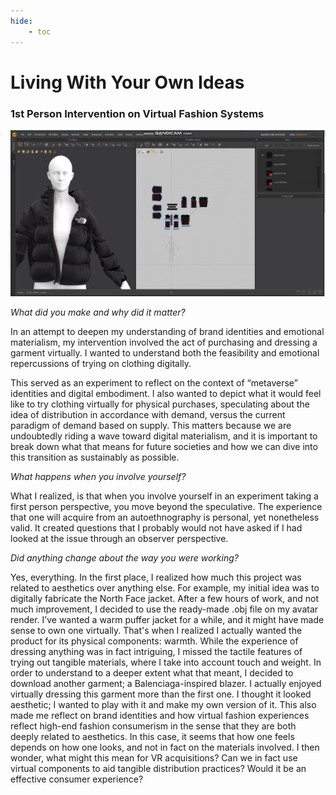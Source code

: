 ```yaml
---
hide:
    - toc
---
```


# Living With Your Own Ideas

### **1st Person Intervention on Virtual Fashion Systems**



[![Vimeo URL](../images/1PP.png)](https://vimeo.com/767800231)



*What did you make and why did it matter?*

In an attempt to deepen my understanding of brand identities and emotional materialism, my intervention involved the act of purchasing and dressing a garment virtually. I wanted to understand both the feasibility and emotional repercussions of trying on clothing digitally.

This served as an experiment to reflect on the context of “metaverse” identities and digital embodiment. I also wanted to depict what it would feel like to try clothing virtually for physical purchases, speculating about the idea of distribution in accordance with demand, versus the current paradigm of demand based on supply. This matters because we are undoubtedly riding a wave toward digital materialism, and it is important to break down what that means for future societies and how we can dive into this transition as sustainably as possible.

*What happens when you involve yourself?*

What I realized, is that when you involve yourself in an experiment taking a first person perspective, you move beyond the speculative. The experience that one will acquire from an autoethnography is personal, yet nonetheless valid. It created questions that I probably would not have asked if I had looked at the issue through an observer perspective.

*Did anything change about the way you were working?*

Yes, everything. In the first place, I realized how much this project was related to aesthetics over anything else. For example, my initial idea was to digitally fabricate the North Face jacket. After a few hours of work, and not much improvement, I decided to use the ready-made .obj file on my avatar render. I’ve wanted a warm puffer jacket for a while, and it might have made sense to own one virtually. That's when I realized I actually wanted the product for its physical components: warmth. While the experience of dressing anything was in fact intriguing, I missed the tactile features of trying out tangible materials, where I take into account touch and weight. In order to understand to a deeper extent what that meant, I decided to download another garment; a Balenciaga-inspired blazer. I actually enjoyed virtually dressing this garment more than the first one. I thought it looked aesthetic; I wanted to play with it and make my own version of it. This also made me reflect on brand identities and how virtual fashion experiences reflect high-end fashion consumerism in the sense that they are both deeply related to aesthetics. In this case, it seems that how one feels depends on how one looks, and not in fact on the materials involved. I then wonder, what might this mean for VR acquisitions? Can we in fact use virtual components to aid tangible distribution practices? Would it be an effective consumer experience?
